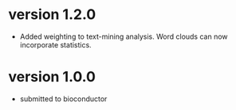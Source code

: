 # version 1.2.0

* Added weighting to text-mining analysis. Word clouds can now incorporate statistics.

# version 1.0.0

* submitted to bioconductor